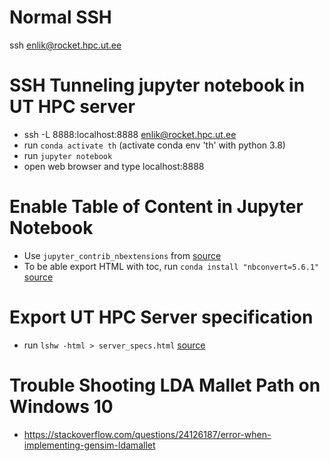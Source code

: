 # Normal SSH

ssh enlik@rocket.hpc.ut.ee


# SSH Tunneling jupyter notebook in UT HPC server

- ssh -L 8888:localhost:8888 enlik@rocket.hpc.ut.ee
- run `conda activate th` (activate conda env 'th' with python 3.8)
- run `jupyter notebook`
- open web browser and type localhost:8888


# Enable Table of Content in Jupyter Notebook

- Use `jupyter_contrib_nbextensions` from [source](https://github.com/ipython-contrib/jupyter_contrib_nbextensions)
- To be able export HTML with toc, run `conda install "nbconvert=5.6.1"` [source](https://stackoverflow.com/questions/65376052/how-to-solve-error-with-downloading-jupyter-notebook-as-html-with-toc)


# Export UT HPC Server specification

- run `lshw -html > server_specs.html` [source](https://ourcodeworld.com/articles/read/768/how-to-check-system-specifications-in-ubuntu-server-16-04-with-the-cli)

# Trouble Shooting LDA Mallet Path on Windows 10

- https://stackoverflow.com/questions/24126187/error-when-implementing-gensim-ldamallet